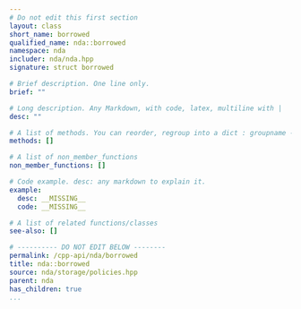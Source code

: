 ```yaml
---
# Do not edit this first section
layout: class
short_name: borrowed
qualified_name: nda::borrowed
namespace: nda
includer: nda/nda.hpp
signature: struct borrowed

# Brief description. One line only.
brief: ""

# Long description. Any Markdown, with code, latex, multiline with |
desc: ""

# A list of methods. You can reorder, regroup into a dict : groupname -> list
methods: []

# A list of non_member_functions
non_member_functions: []

# Code example. desc: any markdown to explain it.
example:
  desc: __MISSING__
  code: __MISSING__

# A list of related functions/classes
see-also: []

# ---------- DO NOT EDIT BELOW --------
permalink: /cpp-api/nda/borrowed
title: nda::borrowed
source: nda/storage/policies.hpp
parent: nda
has_children: true
...
```


